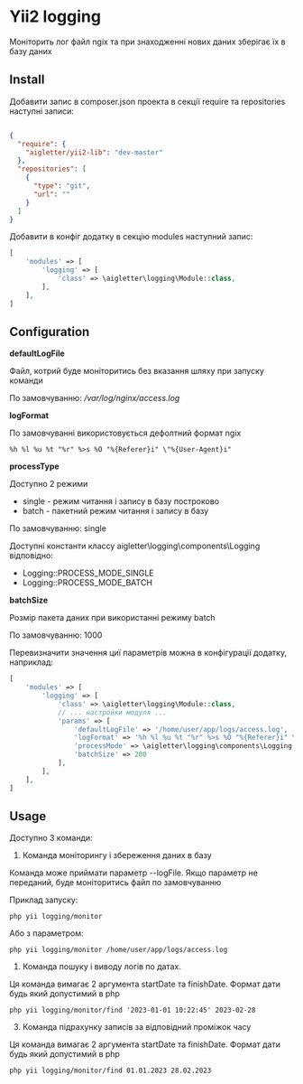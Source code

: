 # Yii2 logging

Моніторить лог файл ngix та при знаходженні нових даних зберігає їх в базу даних

## Install

Добавити запис в composer.json проекта в секції require та repositories наступні записи:

```json

{
  "require": {
    "aigletter/yii2-lib": "dev-master"
  },
  "repositories": [
    {
      "type": "git",
      "url": ""
    }
  ]
}
```

Добавити в конфіг додатку в секцію modules наступний запис:

```php
[
    'modules' => [
        'logging' => [
            'class' => \aigletter\logging\Module::class,
        ],
    ],
]
```

## Configuration

**defaultLogFile**

Файл, котрий буде моніторитись без вказання шляху при запуску команди

По замовчуванню: _/var/log/nginx/access.log_

**logFormat**

По замовчуванні використовується дефолтний формат ngix

`%h %l %u %t "%r" %>s %O "%{Referer}i" \"%{User-Agent}i"`

**processType**

Доступно 2 режими 

* single - режим читання і запису в базу построково
* batch - пакетний режим читання і запису в базу

По замовчуванню: single

Доступні константи классу aigletter\logging\components\Logging відповідно:

* Logging::PROCESS_MODE_SINGLE
* Logging::PROCESS_MODE_BATCH 

**batchSize**

Розмір пакета даних при використанні режиму batch

По замовчуванню: 1000

Перевизначити значення циї параметрів можна в конфігурації додатку, наприклад:

```php
[
    'modules' => [
        'logging' => [
            'class' => \aigletter\logging\Module::class,
            // ... настройки модуля ...
            'params' => [
                'defaultLogFile' => '/home/user/app/logs/access.log',
                'logFormat' => '%h %l %u %t "%r" %>s %O "%{Referer}i" \"%{User-Agent}i"',
                'processMode' => \aigletter\logging\components\Logging::PROCESS_MODE_BATCH,
                'batchSize' => 200
            ],
        ],
    ],
]
```

## Usage

Доступно 3 команди:

1. Команда моніторингу і збереження даних в базу
    
Команда може приймати параметр --logFile.
Якщо параметр не переданий, буде моніторитись файл по замовчуванню

Приклад запуску:
```
php yii logging/monitor
```
Або з параметром:
```
php yii logging/monitor /home/user/app/logs/access.log
```

1. Команда пошуку і виводу логів по датах.

Ця команда вимагає 2 аргумента startDate та finishDate. Формат дати будь який допустимий в php

```
php yii logging/monitor/find '2023-01-01 10:22:45' 2023-02-28
```

3. Команда підрахунку записів за відповідний проміжок часу

Ця команда вимагає 2 аргумента startDate та finishDate. Формат дати будь який допустимий в php

```
php yii logging/monitor/find 01.01.2023 28.02.2023
```